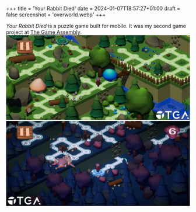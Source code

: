 +++
title = 'Your Rabbit Died'
date = 2024-01-07T18:57:27+01:00
draft = false
screenshot = 'overworld.webp'
+++

_Your Rabbit Died_ is a puzzle game built for mobile. It was my second game project at [The Game Assembly](https://thegameassembly.com).
![Screenshot of overworld in Your Rabbit Died.](overworld.webp)
![Screenshot of underworld in Your Rabbit Died.](underworld.webp)